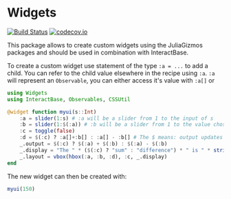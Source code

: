 # Widgets

[![Build Status](https://travis-ci.org/piever/Widgets.jl.svg?branch=master)](https://travis-ci.org/piever/Widgets.jl)
[![codecov.io](http://codecov.io/github/piever/Widgets.jl/coverage.svg?branch=master)](http://codecov.io/github/piever/Widgets.jl?branch=master)

This package allows to create custom widgets using the JuliaGizmos packages and should be used in combination with InteractBase.

To create a custom widget use statement of the type `:a = ...` to add a child. You can refer to the child value elsewhere in the recipe using `:a`. `:a` will represent an `Observable`, you can either access it's value with `:a[]` or
```julia
using Widgets
using InteractBase, Observables, CSSUtil

@widget function myui(s::Int)
    :a = slider(1:s) # :a will be a slider from 1 to the input of s
    :b = slider(1:$(:a)) # :b will be a slider from 1 to the value chosen in :a
    :c = toggle(false)
    :d = $(:c) ? :a[]+:b[] : :a[] - :b[] # The $ means: output updates as soon as :c changes, whereas the changing :a or :b won't update the widget
    _.output = $(:c) ? $(:a) + $(:b) : $(:a) - $(:b)
    _.display = "The " * ($(:c) ? "sum" : "difference") * " is " * string($(_.output))
    _.layout = vbox(hbox(:a, :b, :d), :c, _.display)
end
```

The new widget can then be created with:

```julia
myui(150)
```
